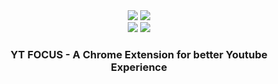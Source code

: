 <div align="center">
<image src="https://img.shields.io/github/package-json/v/leizzo/yt-focus" />
<image src="https://github.com/leizzo/yt-focus/actions/workflows/docker.yml/badge.svg" >
</div>
<div align="center">
<image src="https://img.shields.io/chrome-web-store/v/yt-focus" />
<image src="https://img.shields.io/chrome-web-store/stars/yt-focus?label=chrome%20web%20store%20rating">
</div>

<h3 align="center">YT FOCUS - A Chrome Extension for better Youtube Experience</h3>

